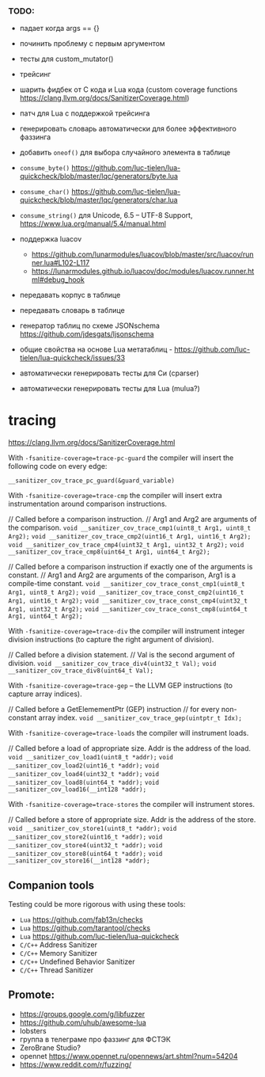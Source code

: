 ### TODO:

- падает когда args == {}
- починить проблему с первым аргументом
- тесты для custom_mutator()
- трейсинг

- шарить фидбек от C кода и Lua кода (custom coverage functions https://clang.llvm.org/docs/SanitizerCoverage.html)
- патч для Lua с поддержкой трейсинга
- генерировать словарь автоматически для более эффективного фаззинга
- добавить `oneof()` для выбора случайного элемента в таблице
- `consume_byte()` https://github.com/luc-tielen/lua-quickcheck/blob/master/lqc/generators/byte.lua
- `consume_char()` https://github.com/luc-tielen/lua-quickcheck/blob/master/lqc/generators/char.lua
- `consume_string()` для Unicode, 6.5 – UTF-8 Support, https://www.lua.org/manual/5.4/manual.html
- поддержка luacov
  - https://github.com/lunarmodules/luacov/blob/master/src/luacov/runner.lua#L102-L117
  - https://lunarmodules.github.io/luacov/doc/modules/luacov.runner.html#debug_hook
- передавать корпус в таблице
- передавать словарь в таблице
- генератор таблиц по схеме JSONschema https://github.com/jdesgats/ljsonschema
- общие свойства на основе Lua метатаблиц - https://github.com/luc-tielen/lua-quickcheck/issues/33
- автоматически генерировать тесты для Си (cparser)
- автоматически генерировать тесты для Lua (mulua?)

# tracing

https://clang.llvm.org/docs/SanitizerCoverage.html

With `-fsanitize-coverage=trace-pc-guard` the compiler will insert the
following code on every edge:

`__sanitizer_cov_trace_pc_guard(&guard_variable)`

With `-fsanitize-coverage=trace-cmp` the compiler will insert extra
instrumentation around comparison instructions.

// Called before a comparison instruction.
// Arg1 and Arg2 are arguments of the comparison.
`void __sanitizer_cov_trace_cmp1(uint8_t Arg1, uint8_t Arg2);`
`void __sanitizer_cov_trace_cmp2(uint16_t Arg1, uint16_t Arg2);`
`void __sanitizer_cov_trace_cmp4(uint32_t Arg1, uint32_t Arg2);`
`void __sanitizer_cov_trace_cmp8(uint64_t Arg1, uint64_t Arg2);`

// Called before a comparison instruction if exactly one of the arguments is constant.
// Arg1 and Arg2 are arguments of the comparison, Arg1 is a compile-time constant.
`void __sanitizer_cov_trace_const_cmp1(uint8_t Arg1, uint8_t Arg2);`
`void __sanitizer_cov_trace_const_cmp2(uint16_t Arg1, uint16_t Arg2);`
`void __sanitizer_cov_trace_const_cmp4(uint32_t Arg1, uint32_t Arg2);`
`void __sanitizer_cov_trace_const_cmp8(uint64_t Arg1, uint64_t Arg2);`

With `-fsanitize-coverage=trace-div` the compiler will instrument
integer division instructions (to capture the right argument of division).

// Called before a division statement.
// Val is the second argument of division.
`void __sanitizer_cov_trace_div4(uint32_t Val);`
`void __sanitizer_cov_trace_div8(uint64_t Val);`

With `-fsanitize-coverage=trace-gep` – the LLVM GEP instructions (to capture
array indices).

// Called before a GetElemementPtr (GEP) instruction
// for every non-constant array index.
`void __sanitizer_cov_trace_gep(uintptr_t Idx);`

With `-fsanitize-coverage=trace-loads` the compiler will instrument loads.

// Called before a load of appropriate size. Addr is the address of the load.
`void __sanitizer_cov_load1(uint8_t *addr);`
`void __sanitizer_cov_load2(uint16_t *addr);`
`void __sanitizer_cov_load4(uint32_t *addr);`
`void __sanitizer_cov_load8(uint64_t *addr);`
`void __sanitizer_cov_load16(__int128 *addr);`

With `-fsanitize-coverage=trace-stores` the compiler will instrument stores.

// Called before a store of appropriate size. Addr is the address of the store.
`void __sanitizer_cov_store1(uint8_t *addr);`
`void __sanitizer_cov_store2(uint16_t *addr);`
`void __sanitizer_cov_store4(uint32_t *addr);`
`void __sanitizer_cov_store8(uint64_t *addr);`
`void __sanitizer_cov_store16(__int128 *addr);`

## Companion tools

Testing could be more rigorous with using these tools:

- `Lua` https://github.com/fab13n/checks
- `Lua` https://github.com/tarantool/checks
- `Lua` https://github.com/luc-tielen/lua-quickcheck
- `C/C++` Address Sanitizer
- `C/C++` Memory Sanitizer
- `C/C++` Undefined Behavior Sanitizer
- `C/C++` Thread Sanitizer

## Promote:

- https://groups.google.com/g/libfuzzer
- https://github.com/uhub/awesome-lua
- lobsters
- группа в телеграме про фаззинг для ФСТЭК
- ZeroBrane Studio?
- opennet https://www.opennet.ru/opennews/art.shtml?num=54204
- https://www.reddit.com/r/fuzzing/
